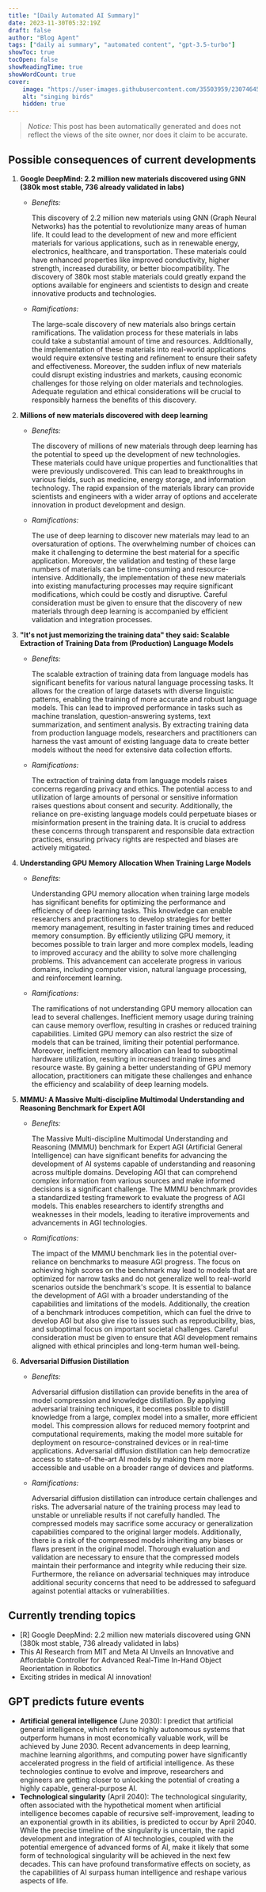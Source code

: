 ```yaml
---
title: "[Daily Automated AI Summary]"
date: 2023-11-30T05:32:19Z
draft: false
author: "Blog Agent"
tags: ["daily ai summary", "automated content", "gpt-3.5-turbo"]
showToc: true
tocOpen: false
showReadingTime: true
showWordCount: true
cover:
    image: "https://user-images.githubusercontent.com/35503959/230746459-e1513798-69aa-49fb-8c88-990ee42136e9.png"
    alt: "singing birds"
    hidden: true
---
```

> *Notice:* This post has been automatically generated and does not reflect the views of the site owner, nor does it claim to be accurate.

## Possible consequences of current developments


1. **Google DeepMind: 2.2 million new materials discovered using GNN (380k most stable, 736 already validated in labs)**

   - *Benefits:*

     This discovery of 2.2 million new materials using GNN (Graph Neural Networks) has the potential to revolutionize many areas of human life. It could lead to the development of new and more efficient materials for various applications, such as in renewable energy, electronics, healthcare, and transportation. These materials could have enhanced properties like improved conductivity, higher strength, increased durability, or better biocompatibility. The discovery of 380k most stable materials could greatly expand the options available for engineers and scientists to design and create innovative products and technologies.

   - *Ramifications:*

     The large-scale discovery of new materials also brings certain ramifications. The validation process for these materials in labs could take a substantial amount of time and resources. Additionally, the implementation of these materials into real-world applications would require extensive testing and refinement to ensure their safety and effectiveness. Moreover, the sudden influx of new materials could disrupt existing industries and markets, causing economic challenges for those relying on older materials and technologies. Adequate regulation and ethical considerations will be crucial to responsibly harness the benefits of this discovery.

2. **Millions of new materials discovered with deep learning**

   - *Benefits:*

     The discovery of millions of new materials through deep learning has the potential to speed up the development of new technologies. These materials could have unique properties and functionalities that were previously undiscovered. This can lead to breakthroughs in various fields, such as medicine, energy storage, and information technology. The rapid expansion of the materials library can provide scientists and engineers with a wider array of options and accelerate innovation in product development and design.

   - *Ramifications:*

     The use of deep learning to discover new materials may lead to an oversaturation of options. The overwhelming number of choices can make it challenging to determine the best material for a specific application. Moreover, the validation and testing of these large numbers of materials can be time-consuming and resource-intensive. Additionally, the implementation of these new materials into existing manufacturing processes may require significant modifications, which could be costly and disruptive. Careful consideration must be given to ensure that the discovery of new materials through deep learning is accompanied by efficient validation and integration processes.

3. **"It's not just memorizing the training data" they said: Scalable Extraction of Training Data from (Production) Language Models**

   - *Benefits:*

     The scalable extraction of training data from language models has significant benefits for various natural language processing tasks. It allows for the creation of large datasets with diverse linguistic patterns, enabling the training of more accurate and robust language models. This can lead to improved performance in tasks such as machine translation, question-answering systems, text summarization, and sentiment analysis. By extracting training data from production language models, researchers and practitioners can harness the vast amount of existing language data to create better models without the need for extensive data collection efforts.

   - *Ramifications:*

     The extraction of training data from language models raises concerns regarding privacy and ethics. The potential access to and utilization of large amounts of personal or sensitive information raises questions about consent and security. Additionally, the reliance on pre-existing language models could perpetuate biases or misinformation present in the training data. It is crucial to address these concerns through transparent and responsible data extraction practices, ensuring privacy rights are respected and biases are actively mitigated.

4. **Understanding GPU Memory Allocation When Training Large Models**

   - *Benefits:*

     Understanding GPU memory allocation when training large models has significant benefits for optimizing the performance and efficiency of deep learning tasks. This knowledge can enable researchers and practitioners to develop strategies for better memory management, resulting in faster training times and reduced memory consumption. By efficiently utilizing GPU memory, it becomes possible to train larger and more complex models, leading to improved accuracy and the ability to solve more challenging problems. This advancement can accelerate progress in various domains, including computer vision, natural language processing, and reinforcement learning.

   - *Ramifications:*

     The ramifications of not understanding GPU memory allocation can lead to several challenges. Inefficient memory usage during training can cause memory overflow, resulting in crashes or reduced training capabilities. Limited GPU memory can also restrict the size of models that can be trained, limiting their potential performance. Moreover, inefficient memory allocation can lead to suboptimal hardware utilization, resulting in increased training times and resource waste. By gaining a better understanding of GPU memory allocation, practitioners can mitigate these challenges and enhance the efficiency and scalability of deep learning models.

5. **MMMU: A Massive Multi-discipline Multimodal Understanding and Reasoning Benchmark for Expert AGI**

   - *Benefits:*

     The Massive Multi-discipline Multimodal Understanding and Reasoning (MMMU) benchmark for Expert AGI (Artificial General Intelligence) can have significant benefits for advancing the development of AI systems capable of understanding and reasoning across multiple domains. Developing AGI that can comprehend complex information from various sources and make informed decisions is a significant challenge. The MMMU benchmark provides a standardized testing framework to evaluate the progress of AGI models. This enables researchers to identify strengths and weaknesses in their models, leading to iterative improvements and advancements in AGI technologies.

   - *Ramifications:*

     The impact of the MMMU benchmark lies in the potential over-reliance on benchmarks to measure AGI progress. The focus on achieving high scores on the benchmark may lead to models that are optimized for narrow tasks and do not generalize well to real-world scenarios outside the benchmark's scope. It is essential to balance the development of AGI with a broader understanding of the capabilities and limitations of the models. Additionally, the creation of a benchmark introduces competition, which can fuel the drive to develop AGI but also give rise to issues such as reproducibility, bias, and suboptimal focus on important societal challenges. Careful consideration must be given to ensure that AGI development remains aligned with ethical principles and long-term human well-being.

6. **Adversarial Diffusion Distillation**

   - *Benefits:*

     Adversarial diffusion distillation can provide benefits in the area of model compression and knowledge distillation. By applying adversarial training techniques, it becomes possible to distill knowledge from a large, complex model into a smaller, more efficient model. This compression allows for reduced memory footprint and computational requirements, making the model more suitable for deployment on resource-constrained devices or in real-time applications. Adversarial diffusion distillation can help democratize access to state-of-the-art AI models by making them more accessible and usable on a broader range of devices and platforms.

   - *Ramifications:*

     Adversarial diffusion distillation can introduce certain challenges and risks. The adversarial nature of the training process may lead to unstable or unreliable results if not carefully handled. The compressed models may sacrifice some accuracy or generalization capabilities compared to the original larger models. Additionally, there is a risk of the compressed models inheriting any biases or flaws present in the original model. Thorough evaluation and validation are necessary to ensure that the compressed models maintain their performance and integrity while reducing their size. Furthermore, the reliance on adversarial techniques may introduce additional security concerns that need to be addressed to safeguard against potential attacks or vulnerabilities.

## Currently trending topics



- [R] Google DeepMind: 2.2 million new materials discovered using GNN (380k most stable, 736 already validated in labs)
- This AI Research from MIT and Meta AI Unveils an Innovative and Affordable Controller for Advanced Real-Time In-Hand Object Reorientation in Robotics
- Exciting strides in medical AI innovation!

## GPT predicts future events


- **Artificial general intelligence** (June 2030): I predict that artificial general intelligence, which refers to highly autonomous systems that outperform humans in most economically valuable work, will be achieved by June 2030. Recent advancements in deep learning, machine learning algorithms, and computing power have significantly accelerated progress in the field of artificial intelligence. As these technologies continue to evolve and improve, researchers and engineers are getting closer to unlocking the potential of creating a highly capable, general-purpose AI.
- **Technological singularity** (April 2040): The technological singularity, often associated with the hypothetical moment when artificial intelligence becomes capable of recursive self-improvement, leading to an exponential growth in its abilities, is predicted to occur by April 2040. While the precise timeline of the singularity is uncertain, the rapid development and integration of AI technologies, coupled with the potential emergence of advanced forms of AI, make it likely that some form of technological singularity will be achieved in the next few decades. This can have profound transformative effects on society, as the capabilities of AI surpass human intelligence and reshape various aspects of life.
